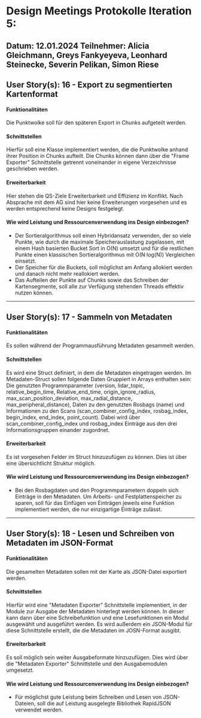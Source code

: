 # Design Meetings Protokolle Iteration 5:
Datum: 12.01.2024
Teilnehmer: Alicia Gleichmann, Greys Fankyeyeva, Leonhard Steinecke, Severin Pelikan, Simon Riese
---
## User Story(s): 16 - Export zu segmentierten Kartenformat
#### Funktionalitäten
Die Punktwolke soll für den späteren Export in Chunks aufgeteilt werden.
#### Schnittstellen
Hierfür soll eine Klasse implementiert werden, die die Punktwolke anhand ihrer Position in Chunks aufteilt. Die Chunks können dann über die "Frame Exporter" Schnittstelle getrennt voneinander in eigene Verzeichnisse geschrieben werden.
#### Erweiterbarkeit
Hier stehen die QS-Ziele Erweiterbarkeit und Effizienz im Konflikt.
Nach Absprache mit dem AG sind hier keine Erweiterungen vorgesehen und es werden entsprechend keine Designs festgelegt.

#### Wie wird Leistung und Ressourcenverwendung ins Design einbezogen?
- Der Sortieralgorithmus soll einen Hybridansatz verwenden, der so viele Punkte, wie durch die maximale Speicherauslastung zugelassen, mit einem Hash basierten Bucket Sort in O(N) umsetzt und für die restlichen Punkte einen klassischen Sortieralgorithmus mit O(N·log(N)) Vergleichen einsetzt.
- Der Speicher für die Buckets, soll möglichst am Anfang allokiert werden und danach nicht mehr reallokiert werden.
- Das Aufteilen der Punkte auf Chunks sowie das Schreiben der Kartensegmente, soll alle zur Verfügung stehenden Threads effektiv nutzen können.

---

## User Story(s): 17 - Sammeln von Metadaten
#### Funktionalitäten
Es sollen während der Programmausführung Metadaten gesammelt werden.
#### Schnittstellen
Es wird eine Struct definiert, in dem die Metadaten eingetragen werden.
Im Metadaten-Struct sollen folgende Daten Gruppiert in Arrays enthalten sein:
Die genutzten Programmparameter (version, lidar_topic, relative_begin_time, Relative_end_time, origin_ignore_radius, max_scan_position_deviation, max_radial_distance, max_peripheral_distance), Daten zu den genutzten Rosbags (name) und Informationen zu den Scans (scan_combiner_config_index, rosbag_index, begin_index, end_index, point_count).
Dabei wird über scan_combiner_config_index und rosbag_index Einträge aus den drei Informationsgruppen einander zugordnet. 
#### Erweiterbarkeit
Es ist vorgesehen Felder im Struct hinzuzufügen zu können. Dies ist über eine übersichtlicht Struktur möglich.
#### Wie wird Leistung und Ressourcenverwendung ins Design einbezogen?
- Bei den Rosbagdaten und den Programmparametern doppeln sich Einträge in den Metadaten. Um Arbeits- und Festplattenspeicher zu sparen, soll für das Einfügen von Einträgen jeweils eine Funktion implementiert werden, die nur einzigartige Einträge zulässt.

---

## User Story(s):  18 - Lesen und Schreiben von Metadaten im JSON-Format
#### Funktionalitäten
Die gesamelten Metadaten sollen mit der Karte als JSON-Datei exportiert werden.
#### Schnittstellen
Hierfür wird eine "Metadaten Exporter" Schnittstelle implementiert, in der Module zur Ausgabe der Metadaten hinterlegt werden können. 
In dieser kann dann über eine Schreibefunktion und eine Lesefunktionen ein Modul ausgewählt und ausgeführt werden.
Es wird außerdem ein JSON-Modul für diese Schnittstelle erstellt, die die Metadaten im JOSN-Format ausgibt.
#### Erweiterbarkeit
Es soll möglich sein weiter Ausgabeformate hinzuzufügen. Dies wird über die "Metadaten Exporter" Schnittstelle und den Ausgabemodulen umgesetzt.
#### Wie wird Leistung und Ressourcenverwendung ins Design einbezogen?
- Für möglichst gute Leistung beim Schreiben und Lesen von JSON-Dateien, soll die auf Leistung ausgelegte Bibliothek RapidJSON verwendet werden.